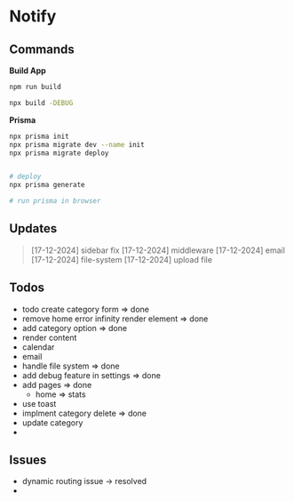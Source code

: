 # Notify

##

## Commands

**Build App**

```sh
npm run build
```

```sh
npx build -DEBUG
```

**Prisma**

```sh
npx prisma init
npx prisma migrate dev --name init
npx prisma migrate deploy


# deploy
npx prisma generate

# run prisma in browser
```

## Updates

> [17-12-2024] sidebar fix
> [17-12-2024] middleware
> [17-12-2024] email
> [17-12-2024] file-system
> [17-12-2024] upload file

## Todos

- todo create category form => done
- remove home error infinity render element => done
- add category option => done
- render content
- calendar
- email
- handle file system => done
- add debug feature in settings => done
- add pages => done
  - home => stats
- use toast
- implment category delete => done
- update category
-

## Issues

- dynamic routing issue -> resolved
-

```json


```
